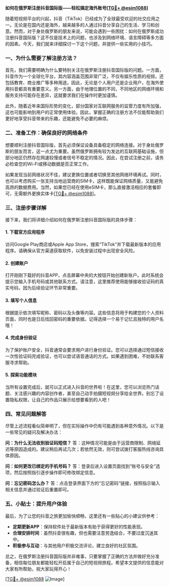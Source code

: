 **如何在俄罗斯注册抖音国际版——轻松搞定海外账号[[TG💪+ @esim1088](https://t.me/s/esim1088)]**

随着短视频平台的兴起，抖音（TikTok）已经成为了全球最受欢迎的社交应用之一。无论是在国内还是海外，越来越多的人通过抖音分享自己的生活、学习和创意。然而，对于身处俄罗斯的朋友来说，可能会遇到一些困扰：如何在俄罗斯成功注册抖音国际版？这不仅是技术上的问题，也涉及到网络环境、语言障碍等多方面的因素。今天，我们就来详细探讨一下这个问题，并提供一些实用的小技巧。

### 一、为什么需要了解注册方法？

首先，我们需要明确为什么要特别关注在俄罗斯注册抖音国际版的问题。一方面，抖音作为一个全球化平台，其内容涵盖范围非常广泛，不仅有娱乐性质的视频，还包括教育、商业推广等多种用途。因此，无论是个人用户还是企业用户，在海外使用抖音都具有重要意义。另一方面，由于地理位置的不同，不同地区的网络环境和服务支持可能存在差异，这就要求我们在操作时更加谨慎。

此外，随着近年来国际形势的变化，部分国家对互联网服务的监管力度有所加强，这也可能影响到用户的正常使用体验。因此，掌握正确的注册方法不仅能帮助我们更好地享受抖音带来的乐趣，还能避免不必要的麻烦。

### 二、准备工作：确保良好的网络条件

想要顺利注册抖音国际版，首先必须保证设备具备稳定的网络连接。对于身处俄罗斯的朋友而言，这一点尤为重要。虽然俄罗斯拥有较为发达的互联网基础设施，但部分地区仍然存在网速较慢或者信号不稳定的情况。因此，在尝试注册之前，请务必检查您的Wi-Fi或移动数据是否正常工作。

如果发现当前网络状况不佳，建议更换位置或者切换至其他网络环境再试。同时，也可以考虑购买一张支持当地运营商的SIM卡，这样既能保证网络质量，又能避免高昂的数据费用。当然，如果您已经在使用eSIM卡，那么直接激活相应的套餐即可，无需额外更换实体卡[[TG💪+ @esim1088](https://t.me/s/esim1088)]。

### 三、注册步骤详解

接下来，我们将详细介绍如何在俄罗斯注册抖音国际版的具体步骤：

#### 1. 下载官方应用程序

访问Google Play商店或Apple App Store，搜索“TikTok”并下载最新版本的应用程序。请确保从官方渠道获取软件，以免安装过程中出现安全风险。

#### 2. 创建账户

打开刚刚下载好的抖音APP，点击屏幕中央的大按钮开始创建新账户。此时系统会提示您输入手机号码或其他联系方式。请注意，这里推荐使用能够接收验证码的真实号码，因为后续验证环节非常重要。

#### 3. 填写个人信息

根据提示依次填写昵称、密码以及头像等内容。这些信息将用于构建您的个人资料页面，同时也是日后找回密码的重要依据。记得选择一个易于记忆且独特的用户名哦！

#### 4. 完成身份验证

为了保护账户安全，抖音通常会要求用户进行身份验证。您可以选择通过短信接收一次性验证码完成验证，也可以尝试语音通话的方式。如果遇到困难，不妨联系客服寻求帮助。

#### 5. 探索功能模块

当所有设置完成后，就可以正式进入抖音的世界啦！在这里，您可以浏览热门话题、关注感兴趣的内容创作者，甚至自己动手拍摄短视频分享给全世界。别忘了设置隐私权限，让自己的作品只展示给想要看到的人吧！

### 四、常见问题解答

尽管上述流程看似简单明了，但在实际操作中仍有可能遇到各种意外情况。以下是一些常见的疑问及解决办法：

**问：为什么无法收到验证码短信？**
答：这种情况可能是由于运营商限制、网络延迟等原因造成的。建议稍后再试几次；若依然无效，则可尝试拨打客服热线咨询具体原因。

**问：如何更改已绑定的手机号码？**
答：登录后进入设置页面找到“账号与安全”选项，然后按照指引逐步操作即可修改绑定信息。

**问：忘记密码怎么办？**
答：点击登录界面下方的“忘记密码”链接，按照指示输入相关信息并通过验证后重置即可。

### 五、小贴士：提升用户体验

最后，为了让您的抖音之旅更加愉快顺畅，这里还有一些贴心的小建议供参考：

- **定期更新APP**：保持软件处于最新版本有助于获得更好的性能表现。
- **合理安排时间**：虽然抖音很有趣，但也需要注意劳逸结合，不要过度沉迷其中。
- **积极参与互动**：与其他用户积极交流评论，建立良好的社区氛围。

总之，在俄罗斯注册抖音国际版并非难事，只要掌握了正确的方法并做好充分准备，相信每位朋友都能轻松开启属于自己的短视频旅程。希望本文提供的信息能对大家有所帮助，祝大家玩得开心！

[[TG💪+ @esim1088](https://t.me/s/esim1088) ![Image](https://i.postimg.cc/4NQfJmqS/Snipaste-2025-05-13-00-14-12.png)]